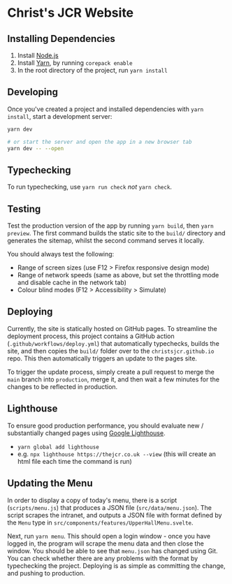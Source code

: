 # Christ's JCR Website

## Installing Dependencies

1. Install [Node.js](https://nodejs.org/en/download/)
2. Install [Yarn](https://yarnpkg.com/getting-started/install), by running `corepack enable`
3. In the root directory of the project, run `yarn install`

## Developing

Once you've created a project and installed dependencies with `yarn install`, start a development server:

```bash
yarn dev

# or start the server and open the app in a new browser tab
yarn dev -- --open
```

## Typechecking

To run typechecking, use `yarn run check` *not* `yarn check`.

## Testing

Test the production version of the app by running `yarn build`, then `yarn preview`. The first command builds the static site to the `build/` directory and generates the sitemap, whilst the second command serves it locally.

You should always test the following:
 - Range of screen sizes (use F12 > Firefox responsive design mode)
 - Range of network speeds (same as above, but set the throttling mode and disable cache in the network tab)
 - Colour blind modes (F12 > Accessibility > Simulate)

## Deploying

Currently, the site is statically hosted on GitHub pages. To streamline the deployment process, this project contains a GitHub action (`.github/workflows/deploy.yml`) that automatically typechecks, builds the site, and then copies the `build/` folder over to the `christsjcr.github.io` repo. This then automatically triggers an update to the pages site.

To trigger the update process, simply create a pull request to merge the `main` branch into `production`, merge it, and then wait a few minutes for the changes to be reflected in production. 

## Lighthouse

To ensure good production performance, you should evaluate new / substantially changed pages using [Google Lighthouse](https://en.wikipedia.org/wiki/Google_Lighthouse).
 - `yarn global add lighthouse`
 - e.g. `npx lighthouse https://thejcr.co.uk --view` (this will create an html file each time the command is run)

## Updating the Menu

In order to display a copy of today's menu, there is a script (`scripts/menu.js`) that produces a JSON file (`src/data/menu.json`). The script scrapes the intranet, and outputs a JSON file with format defined by the `Menu` type in `src/components/features/UpperHallMenu.svelte`.

Next, run `yarn menu`. This should open a login window - once you have logged in, the program will scrape the menu data and then close the window. You should be able to see that `menu.json` has changed using Git. You can check whether there are any problems with the format by typechecking the project. Deploying is as simple as committing the change, and pushing to production.
